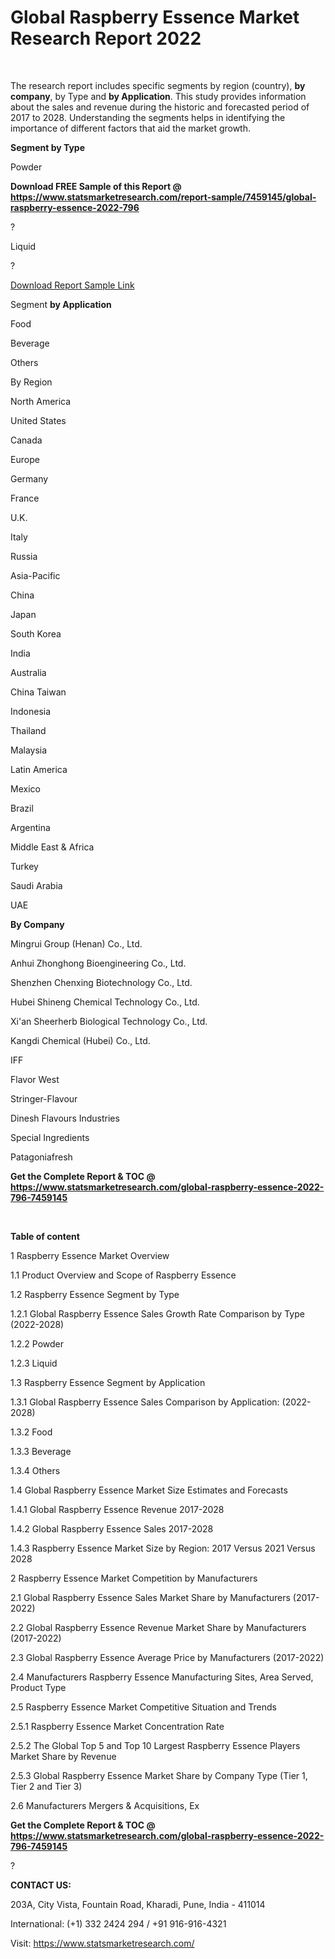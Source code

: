<h1>Global Raspberry Essence Market Research Report 2022</h1><br/><p>The research report includes specific segments by region (country), <strong>by company</strong>, by Type and <strong>by Application</strong>. This study provides information about the sales and revenue during the historic and forecasted period of 2017 to 2028. Understanding the segments helps in identifying the importance of different factors that aid the market growth.</p>
 
 
 
 <p><strong>Segment by Type</strong></p>
 
 
 
 <p>Powder</p>
 
 
 
 <div><b>Download FREE Sample of this Report @ <a href="https://www.statsmarketresearch.com/download-free-sample/7459145/global-raspberry-essence-2022-796">https://www.statsmarketresearch.com/report-sample/7459145/global-raspberry-essence-2022-796</a></b></div>
 
 
 
 <p>? </p>
 
 
 
 <p>Liquid</p>
 
 
 
 <p>? </p>
 
 
 
 <p><a href="https://www.statsmarketresearch.com/download-free-sample/7459145/global-raspberry-essence-2022-796">Download Report Sample Link</a></p>
 
 
 
 <p>Segment <strong>by Application</strong></p>
 
 
 
 <p>Food</p>
 
 
 
 <p>Beverage</p>
 
 
 
 <p>Others</p>
 
 
 
 <p>By Region</p>
 
 
 
 <p>North America</p>
 
 
 
 <p>United States</p>
 
 
 
 <p>Canada</p>
 
 
 
 <p>Europe</p>
 
 
 
 <p>Germany</p>
 
 
 
 <p>France</p>
 
 
 
 <p>U.K.</p>
 
 
 
 <p>Italy</p>
 
 
 
 <p>Russia</p>
 
 
 
 <p>Asia-Pacific</p>
 
 
 
 <p>China</p>
 
 
 
 <p>Japan</p>
 
 
 
 <p>South Korea</p>
 
 
 
 <p>India</p>
 
 
 
 <p>Australia</p>
 
 
 
 <p>China Taiwan</p>
 
 
 
 <p>Indonesia</p>
 
 
 
 <p>Thailand</p>
 
 
 
 <p>Malaysia</p>
 
 
 
 <p>Latin America</p>
 
 
 
 <p>Mexico</p>
 
 
 
 <p>Brazil</p>
 
 
 
 <p>Argentina</p>
 
 
 
 <p>Middle East & Africa</p>
 
 
 
 <p>Turkey</p>
 
 
 
 <p>Saudi Arabia</p>
 
 
 
 <p>UAE</p>
 
 
 
 <p><strong>By Company</strong></p>
 
 
 
 <p>Mingrui Group (Henan) Co., Ltd.</p>
 
 
 
 <p>Anhui Zhonghong Bioengineering Co., Ltd.</p>
 
 
 
 <p>Shenzhen Chenxing Biotechnology Co., Ltd.</p>
 
 
 
 <p>Hubei Shineng Chemical Technology Co., Ltd.</p>
 
 
 
 <p>Xi&#39;an Sheerherb Biological Technology Co., Ltd.</p>
 
 
 
 <p>Kangdi Chemical (Hubei) Co., Ltd.</p>
 
 
 
 <p>IFF</p>
 
 
 
 <p>Flavor West</p>
 
 
 
 <p>Stringer-Flavour</p>
 
 
 
 <p>Dinesh Flavours Industries</p>
 
 
 
 <p>Special Ingredients</p>
 
 
 
 <p>Patagoniafresh</p>
 
 
 
 <div><b>Get the Complete Report & TOC @ <a href="https://www.statsmarketresearch.com/global-raspberry-essence-2022-796-7459145">https://www.statsmarketresearch.com/global-raspberry-essence-2022-796-7459145</a></b></div>
 
 
 
 <p><br />
 
 <b>Table of content</b></p>
 
 
 
 <p>1 Raspberry Essence Market Overview<br />
 
 1.1 Product Overview and Scope of Raspberry Essence<br />
 
 1.2 Raspberry Essence Segment by Type<br />
 
 1.2.1 Global Raspberry Essence Sales Growth Rate Comparison by Type (2022-2028)<br />
 
 1.2.2 Powder<br />
 
 1.2.3 Liquid<br />
 
 1.3 Raspberry Essence Segment by Application<br />
 
 1.3.1 Global Raspberry Essence Sales Comparison by Application: (2022-2028)<br />
 
 1.3.2 Food<br />
 
 1.3.3 Beverage<br />
 
 1.3.4 Others<br />
 
 1.4 Global Raspberry Essence Market Size Estimates and Forecasts<br />
 
 1.4.1 Global Raspberry Essence Revenue 2017-2028<br />
 
 1.4.2 Global Raspberry Essence Sales 2017-2028<br />
 
 1.4.3 Raspberry Essence Market Size by Region: 2017 Versus 2021 Versus 2028<br />
 
 2 Raspberry Essence Market Competition by Manufacturers<br />
 
 2.1 Global Raspberry Essence Sales Market Share by Manufacturers (2017-2022)<br />
 
 2.2 Global Raspberry Essence Revenue Market Share by Manufacturers (2017-2022)<br />
 
 2.3 Global Raspberry Essence Average Price by Manufacturers (2017-2022)<br />
 
 2.4 Manufacturers Raspberry Essence Manufacturing Sites, Area Served, Product Type<br />
 
 2.5 Raspberry Essence Market Competitive Situation and Trends<br />
 
 2.5.1 Raspberry Essence Market Concentration Rate<br />
 
 2.5.2 The Global Top 5 and Top 10 Largest Raspberry Essence Players Market Share by Revenue<br />
 
 2.5.3 Global Raspberry Essence Market Share by Company Type (Tier 1, Tier 2 and Tier 3)<br />
 
 2.6 Manufacturers Mergers & Acquisitions, Ex</p>
 
 
 
 <div><b>Get the Complete Report & TOC @ <a href="https://www.statsmarketresearch.com/global-raspberry-essence-2022-796-7459145">https://www.statsmarketresearch.com/global-raspberry-essence-2022-796-7459145</a></b></div>
 
 
 
 <p>? </p>
 
 
 
 <p><b>CONTACT US:</b><br />
 
 203A, City Vista, Fountain Road, Kharadi, Pune, India - 411014<br />
 
 International: (+1) 332 2424 294 / +91 916-916-4321<br />
 
 Visit: <a href="https://www.statsmarketresearch.com/">https://www.statsmarketresearch.com/</a></p>